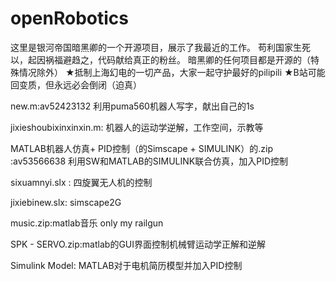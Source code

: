 # openRobotics
这里是银河帝国暗黑卿的一个开源项目，展示了我最近的工作。
苟利国家生死以，起因祸福避趋之，代码献给真正的粉丝。
暗黑卿的任何项目都是开源的（特殊情况除外）
★抵制上海幻电的一切产品，大家一起守护最好的pilipili
★B站可能回变质，但永远必会倒闭（迫真）

new.m:av52423132
利用puma560机器人写字，献出自己的1s

jixieshoubixinxinxin.m:
机器人的运动学逆解，工作空间，示教等

MATLAB机器人仿真+ PID控制（的Simscape + SIMULINK）的.zip	:av53566638
利用SW和MATLAB的SIMULINK联合仿真，加入PID控制

sixuamnyi.slx	:
四旋翼无人机的控制

jixiebinew.slx:
simscape2G

music.zip:matlab音乐 only my railgun

SPK  -  SERVO.zip:matlab的GUI界面控制机械臂运动学正解和逆解

Simulink Model:
MATLAB对于电机简历模型并加入PID控制
